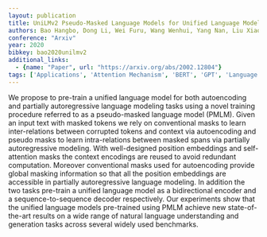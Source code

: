 ```yaml
---
layout: publication
title: UniLMv2 Pseudo-Masked Language Models for Unified Language Model Pre-Training
authors: Bao Hangbo, Dong Li, Wei Furu, Wang Wenhui, Yang Nan, Liu Xiaodong, Wang Yu, Piao Songhao, Gao Jianfeng, Zhou Ming, Hon Hsiao-wuen
conference: "Arxiv"
year: 2020
bibkey: bao2020unilmv2
additional_links:
  - {name: "Paper", url: "https://arxiv.org/abs/2002.12804"}
tags: ['Applications', 'Attention Mechanism', 'BERT', 'GPT', 'Language Modeling', 'Masked Language Model', 'Model Architecture', 'Pretraining Methods', 'Training Techniques', 'Transformer']
---
```

We propose to pre-train a unified language model for both autoencoding and partially autoregressive language modeling tasks using a novel training procedure referred to as a pseudo-masked language model (PMLM). Given an input text with masked tokens we rely on conventional masks to learn inter-relations between corrupted tokens and context via autoencoding and pseudo masks to learn intra-relations between masked spans via partially autoregressive modeling. With well-designed position embeddings and self-attention masks the context encodings are reused to avoid redundant computation. Moreover conventional masks used for autoencoding provide global masking information so that all the position embeddings are accessible in partially autoregressive language modeling. In addition the two tasks pre-train a unified language model as a bidirectional encoder and a sequence-to-sequence decoder respectively. Our experiments show that the unified language models pre-trained using PMLM achieve new state-of-the-art results on a wide range of natural language understanding and generation tasks across several widely used benchmarks.
